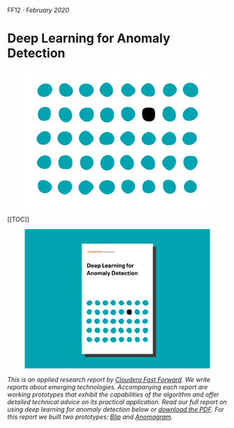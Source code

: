 FF12 · *February 2020*

<h1>Deep Learning for Anomaly Detection</h1>

<figure id="report-iso">
  <img src="figures/iso.png">
</figure>

[[TOC]]

<figure id="report-splash">
  <img src="figures/cover.png">
</figure>

<span id="explanation">*This is an applied research report by <a href="https://www.cloudera.com/products/fast-forward-labs-research.html">Cloudera Fast Forward</a>. We write reports about emerging technologies.  Accompanying each report are working prototypes that exhibit the capabilities of the algorithm and offer detailed technical advice on its practical application. Read our full report on using deep learning for anomaly detection below or <a href="/ff12-deep-learning-for-anomaly-detection.pdf" target="_blank" id="report-pdf-download">download the PDF</a>. For this report we built two prototypes: [Blip](https://blip.fastforwardlabs.com) and [Anomagram](https://anomagram.fastforwardlabs.com).*</span>
